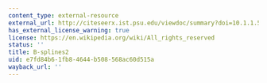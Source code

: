 ```yaml
---
content_type: external-resource
external_url: http://citeseerx.ist.psu.edu/viewdoc/summary?doi=10.1.1.52.1327
has_external_license_warning: true
license: https://en.wikipedia.org/wiki/All_rights_reserved
status: ''
title: B-splines2
uid: e7fd84b6-1fb8-4644-b508-568ac60d515a
wayback_url: ''
---
```

